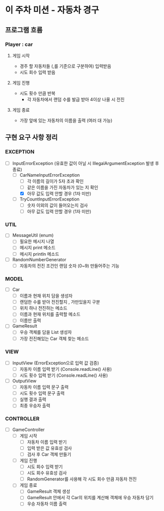 # 이 주차 미션 - 자동차 경구

## 프로그램 흐름

### Player : car

1. 게임 시작
    - 경주 할 자동차들 (,를 기준으로 구분하여) 입력받음
    - 시도 회수 입력 받음

2. 게임 진행
    - 시도 횟수 만큼 반복
      - 각 자동차에서 랜덤 수를 발급 받아 4이상 나올 시 전진

3. 게임 종료
    - 가장 앞에 있는 자동차의 이름을 출력 (여러 대 가능)

## 구현 요구 사항 정리

### EXCEPTION
- [ ] InputErrorException (유효한 값이 아닐 시 IllegalArgumentException 발생 후 종료)
    - [ ] CarNameInputErrorException
      - [ ] 각 이름의 길이가 5자 초과 확인
      - [ ] 같은 이름을 가진 자동차가 있는 지 확인
      - [x] 아무 값도 입력 안할 경우 (1자 미만)
    - [ ] TryCountInputErrorException
      - [ ] 숫자 이외의 값이 들어오는지 검사
      - [ ] 아무 값도 입력 안할 경우 (1자 미만)

### UTIL
- [ ] MessageUtil (enum)
  - [ ] 필요한 메시지 나열
  - [ ] 메시지 print 메소드
  - [ ] 메시지 println 메소드

- [ ] RandomNumberGenerator
  - [ ] 자동차의 전진 조건인 랜덤 숫자 (0~9) 만들어주는 기능

### MODEL
- [ ] Car
  - [ ] 이름과 현재 위치 담을 생성자
  - [ ] 랜덤한 수를 받아 전진할지 , 가만있을지 구분
  - [ ] 위치 하나 전진하는 메소드
  - [ ] 이름과 현재 위치를 출력할 메소드
  - [ ] 이름만 출력

- [ ] GameResult
  - [ ] 우승 객체를 담을 List<Car> 생성자 
  - [ ] 가장 전진해있는 Car 객체 찾는 메소드

### VIEW
- [ ] InputView (ErrorException으로 입력 값 검증)
  - [ ] 자동차 이름 입력 받기 (Console.readLine() 사용)
  - [ ] 시도 횟수 입력 받기 (Console.readLine() 사용)

- [ ] OutputView
  - [ ] 자동차 이름 입력 문구 출력
  - [ ] 시도 횟수 입력 문구 출력
  - [ ] 실행 결과 출력
  - [ ] 최종 우승자 출력

### CONTROLLER
- [ ] GameController
  - [ ] 게임 시작
    - [ ] 자동차 이름 입력 받기
    - [ ] 입력 받은 값 유효성 검사
    - [ ] 검사 후 Car 객체 만들기

  - [ ] 게임 진행
    - [ ] 시도 회수 입력 받기
    - [ ] 시도 회수 유효성 검사
    - [ ] RandomGenerator를 사용해 각 시도 회수 만큼 자동차 전진
  
  - [ ] 게임 종료
    - [ ] GameResult 객체 생성
    - [ ] GameResult 안에서 각 Car의 위치를 계산해 객체에 우승 자동차 담기
    - [ ] 우승 자동차 이름 출력

